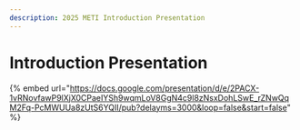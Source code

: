 ```yaml
---
description: 2025 METI Introduction Presentation
---
```


# Introduction Presentation



{% embed url="https://docs.google.com/presentation/d/e/2PACX-1vRNovfawP9lXjX0CPaeIYSh9wqmLoV8GgN4c9l8zNsxDohLSwE_rZNwQqM2Fq-PcMWUUa8zUtS6YQII/pub?delayms=3000&loop=false&start=false" %}
